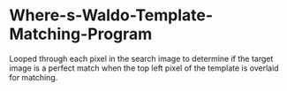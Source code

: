 # Where-s-Waldo-Template-Matching-Program
Looped through each pixel in the search image to determine if the target image is a perfect match when the top left pixel of the template is overlaid for matching.
